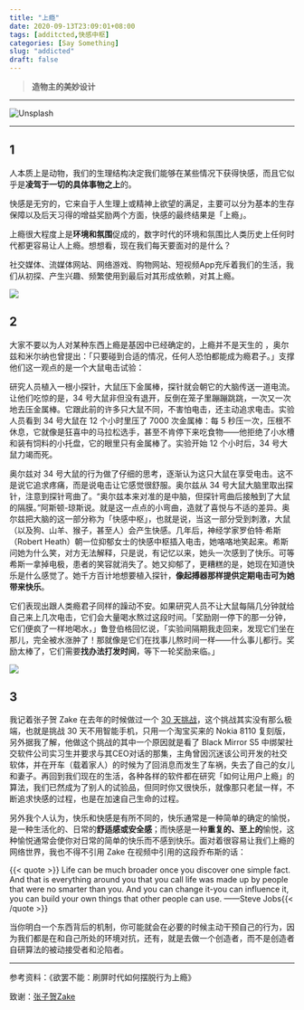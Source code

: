 ```yaml
---
title: "上瘾"
date: 2020-09-13T23:09:01+08:00
tags: [additcted,快感中枢]
categories: [Say Something]
slug: "addicted"
draft: false
---
```


> **造物主的美妙设计**

---

![](https://dawnblog-1300625500.cos.ap-guangzhou.myqcloud.com/images/20200913231903.jpg "Unsplash")

---

## 1

人本质上是动物，我们的生理结构决定我们能够在某些情况下获得快感，而且它似乎是**凌驾于一切的具体事物之上**的。

快感是无穷的，它来自于人生理上或精神上欲望的满足，主要可以分为基本的生存保障以及后天习得的增益奖励两个方面，快感的最终结果是「上瘾」。

上瘾很大程度上是**环境和氛围**促成的，数字时代的环境和氛围比人类历史上任何时代都更容易让人上瘾。想想看，现在我们每天要面对的是什么？

社交媒体、流媒体网站、网络游戏、购物网站、短视频App充斥着我们的生活，我们从初探、产生兴趣、频繁使用到最后对其形成依赖，对其上瘾。

![](https://dawnblog-1300625500.cos.ap-guangzhou.myqcloud.com/images/20200913231902.jpg)

## 2

大家不要以为人对某种东西上瘾是基因中已经确定的，上瘾并不是天生的 ，奥尔兹和米尔纳也曾提出：「只要碰到合适的情况，任何人恐怕都能成为瘾君子。」支撑他们这一观点的是一个大鼠电击试验：

研究人员植入一根小探针，大鼠压下金属棒，探针就会朝它的大脑传送一道电流。让他们吃惊的是，34 号大鼠非但没有退开，反倒在笼子里蹦蹦跳跳，一次又一次地去压金属棒。它跟此前的许多只大鼠不同，不害怕电击，还主动追求电击。实验人员看到 34 号大鼠在 12 个小时里压了 7000 次金属棒：每 5 秒压一次，压根不休息，它就像是狂喜中的马拉松选手，甚至不肯停下来吃食物——他拒绝了小水槽和装有饲料的小托盘，它的眼里只有金属棒了。实验开始 12 个小时后，34 号大鼠力竭而死。

奥尔兹对 34 号大鼠的行为做了仔细的思考，逐渐认为这只大鼠在享受电击。这不是说它追求疼痛，而是说电击让它感觉很舒服。奥尔兹从 34 号大鼠大脑里取出探针，注意到探针弯曲了。“奥尔兹本来对准的是中脑，但探针弯曲后接触到了大鼠的隔膜。”阿斯顿-琼斯说。就是这一点点的小弯曲，造就了喜悦与不适的差异。奥尔兹把大脑的这一部分称为「快感中枢」，也就是说，当这一部分受到刺激，大鼠（以及狗、山羊、猴子，甚至人）会产生快感。几年后，神经学家罗伯特·希斯（Robert Heath）朝一位抑郁女士的快感中枢插入电击，她咯咯地笑起来。希斯问她为什么笑，对方无法解释，只是说，有记忆以来，她头一次感到了快乐。可等希斯一拿掉电极，患者的笑容就消失了。她又抑郁了，更糟糕的是，她现在知道快乐是什么感觉了。她千方百计地想要植入探针，**像起搏器那样提供定期电击可为她带来快乐**。

它们表现出跟人类瘾君子同样的躁动不安。如果研究人员不让大鼠每隔几分钟就给自己来上几次电击，它们会大量喝水熬过这段时间。「奖励刚一停下的那一分钟，它们便疯了一样地喝水，」鲁登伯格回忆说，「实验间隔期我走回来，发现它们坐在那儿，完全被水涨肿了！那就像是它们在找事儿熬时间一样——什么事儿都行。奖励太棒了，它们需要**找办法打发时间**，等下一轮奖励来临。」

![](https://dawnblog-1300625500.cos.ap-guangzhou.myqcloud.com/images/20200913231901.jpg)

## 3

我记着张子贺 Zake 在去年的时候做过一个 [30 天挑战](https://www.bilibili.com/video/BV1GJ411P7dB/)，这个挑战其实没有那么极端，也就是挑战 30 天不用智能手机，只用一个淘宝买来的 Nokia 8110 复刻版，另外据我了解，他做这个挑战的其中一个原因就是看了 Black Mirror S5 中绑架社交软件公司实习生并要求与其CEO对话的那集，主角曾因沉迷该公司开发的社交软体，并在开车（载着家人）的时候为了回消息而发生了车祸，失去了自己的女儿和妻子。再回到我们现在的生活，各种各样的软件都在研究「如何让用户上瘾」的算法，我们已然成为了别人的试验品，但同时你又很快乐，就像那只老鼠一样，不断追求快感的过程，也是在加速自己生命的过程。

另外我个人认为，快乐和快感是有所不同的，快乐通常是一种简单的确定的愉悦，是一种生活化的、日常的**舒适感或安全感**；而快感是一种**重复的、至上的**愉悦，这种愉悦通常会使你对日常的简单的快乐而不感到快乐。面对着很容易让我们上瘾的网络世界，我也不得不引用 Zake 在视频中引用的这段乔布斯的话：

{{< quote >}} Life can be much broader once you discover one simple fact. And that is everything around you that you call life was made up by people that were no smarter than you. And you can change it-you can influence it, you can build your own things that other people can use. ——Steve Jobs{{< /quote >}}

当你明白一个东西背后的机制，你可能就会在必要的时候主动干预自己的行为，因为我们都是在和自己所处的环境对抗，还有，就是去做一个创造者，而不是创造者自研算法的被动接受者和沦陷者。

---

参考资料：《欲罢不能：刷屏时代如何摆脱行为上瘾》

致谢：[张子贺Zake](https://space.bilibili.com/89944567/video)
